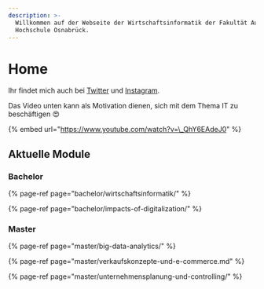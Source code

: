 ```yaml
---
description: >-
  Willkommen auf der Webseite der Wirtschaftsinformatik der Fakultät AuL der
  Hochschule Osnabrück.
---
```


# Home

Ihr findet mich auch bei [Twitter](https://twitter.com/nicolasmeseth) und [Instagram](https://www.instagram.com/nmeseth/).

Das Video unten kann als Motivation dienen, sich mit dem Thema IT zu beschäftigen 😍 

{% embed url="https://www.youtube.com/watch?v=\_QhY6EAdeJ0" %}

## Aktuelle Module

### Bachelor

{% page-ref page="bachelor/wirtschaftsinformatik/" %}

{% page-ref page="bachelor/impacts-of-digitalization/" %}

### Master

{% page-ref page="master/big-data-analytics/" %}

{% page-ref page="master/verkaufskonzepte-und-e-commerce.md" %}

{% page-ref page="master/unternehmensplanung-und-controlling/" %}

